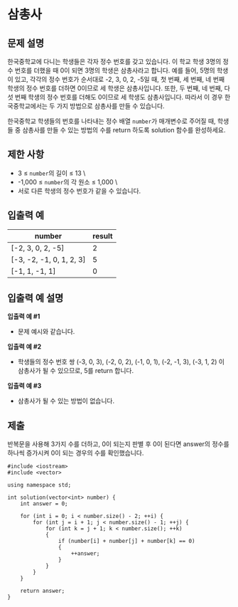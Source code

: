 # 삼총사

## 문제 설명

한국중학교에 다니는 학생들은 각자 정수 번호를 갖고 있습니다. 이 학교 학생 3명의 정수 번호를 더했을 때 0이 되면 3명의 학생은 삼총사라고 합니다. 예를 들어, 5명의 학생이 있고, 각각의 정수 번호가 순서대로 -2, 3, 0, 2, -5일 때, 첫 번째, 세 번째, 네 번째 학생의 정수 번호를 더하면 0이므로 세 학생은 삼총사입니다. 또한, 두 번째, 네 번째, 다섯 번째 학생의 정수 번호를 더해도 0이므로 세 학생도 삼총사입니다. 따라서 이 경우 한국중학교에서는 두 가지 방법으로 삼총사를 만들 수 있습니다.

한국중학교 학생들의 번호를 나타내는 정수 배열 `number`가 매개변수로 주어질 때, 학생들 중 삼총사를 만들 수 있는 방법의 수를 return 하도록 solution 함수를 완성하세요.

## 제한 사항

+ 3 ≤ `number`의 길이 ≤ 13 \
+ -1,000 ≤ `number`의 각 원소 ≤ 1,000 \
+ 서로 다른 학생의 정수 번호가 같을 수 있습니다.

## 입출력 예

|number|result|
|---|---|
|[-2, 3, 0, 2, -5]|2|
|[-3, -2, -1, 0, 1, 2, 3]|5|
|[-1, 1, -1, 1]|0|

## 입출력 예 설명

**입출력 예 #1**

+ 문제 예시와 같습니다.

**입출력 예 #2**

+ 학생들의 정수 번호 쌍 (-3, 0, 3), (-2, 0, 2), (-1, 0, 1), (-2, -1, 3), (-3, 1, 2) 이 삼총사가 될 수 있으므로, 5를 return 합니다.

**입출력 예 #3**

+ 삼총사가 될 수 있는 방법이 없습니다.


## 제출

반복문을 사용해 3가지 수를 더하고, 0이 되는지 판별 후 0이 된다면 answer의 정수를 하나씩 증가시켜 0이 되는 경우의 수를 확인했습니다.
```
#include <iostream>
#include <vector>

using namespace std;

int solution(vector<int> number) {
    int answer = 0;

    for (int i = 0; i < number.size() - 2; ++i) {
        for (int j = i + 1; j < number.size() - 1; ++j) {
            for (int k = j + 1; k < number.size(); ++k)
            {
                if (number[i] + number[j] + number[k] == 0)
                {
                    ++answer;
                }
            }
        }
    }

    return answer;
}
```